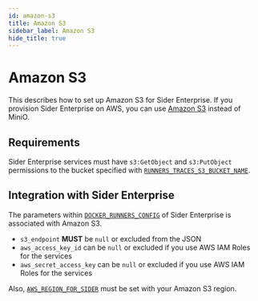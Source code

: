 ```yaml
---
id: amazon-s3
title: Amazon S3
sidebar_label: Amazon S3
hide_title: true
---
```


# Amazon S3

This describes how to set up Amazon S3 for Sider Enterprise. If you provision Sider Enterprise on AWS, you can use [Amazon S3](https://aws.amazon.com/s3/) instead of MiniO.

## Requirements

Sider Enterprise services must have `s3:GetObject` and `s3:PutObject` permissions to the bucket specified with [`RUNNERS_TRACES_S3_BUCKET_NAME`](./config.md).

## Integration with Sider Enterprise

The parameters within [`DOCKER_RUNNERS_CONFIG`](./config.md) of Sider Enterprise is associated with Amazon S3.

- `s3_endpoint` **MUST** be `null` or excluded from the JSON
- `aws_access_key_id` can be `null` or excluded if you use AWS IAM Roles for the services
- `aws_secret_access_key` can be `null` or excluded if you use AWS IAM Roles for the services

Also, [`AWS_REGION_FOR_SIDER`](./config.md) must be set with your Amazon S3 region.
